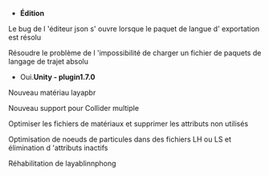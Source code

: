 

- **Édition**

Le bug de l 'éditeur json s' ouvre lorsque le paquet de langue d' exportation est résolu

Résoudre le problème de l 'impossibilité de charger un fichier de paquets de langage de trajet absolu


- Oui.**Unity - plugin1.7.0**

Nouveau matériau layapbr

Nouveau support pour Collider multiple

Optimiser les fichiers de matériaux et supprimer les attributs non utilisés

Optimisation de noeuds de particules dans des fichiers LH ou LS et élimination d 'attributs inactifs

Réhabilitation de layablinnphong
